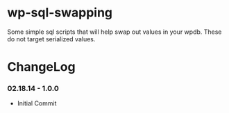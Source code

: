 wp-sql-swapping
===============

Some simple sql scripts that will help swap out values in your wpdb. These do not target serialized values.

ChangeLog
====================

### 02.18.14 - 1.0.0
- Initial Commit